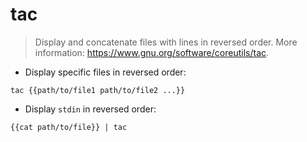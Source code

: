 # tac

> Display and concatenate files with lines in reversed order.
> More information: <https://www.gnu.org/software/coreutils/tac>.

- Display specific files in reversed order:

`tac {{path/to/file1 path/to/file2 ...}}`

- Display `stdin` in reversed order:

`{{cat path/to/file}} | tac`
